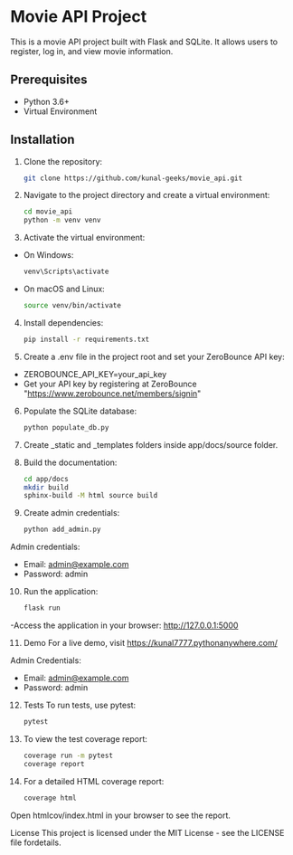 # Movie API Project

This is a movie API project built with Flask and SQLite. It allows users to register, log in, and view movie information.

## Prerequisites

- Python 3.6+
- Virtual Environment

## Installation

1. Clone the repository:
   ```sh
   git clone https://github.com/kunal-geeks/movie_api.git

2. Navigate to the project directory and create a virtual environment:
    ```sh
    cd movie_api
    python -m venv venv
    
3. Activate the virtual environment:
- On Windows:
    ```sh
    venv\Scripts\activate
- On macOS and Linux:
    ```sh
    source venv/bin/activate

4. Install dependencies:
    ```sh
    pip install -r requirements.txt

5. Create a .env file in the project root and set your ZeroBounce API key:


- ZEROBOUNCE_API_KEY=your_api_key
- Get your API key by registering at ZeroBounce "https://www.zerobounce.net/members/signin"

6. Populate the SQLite database:
    ```sh
    python populate_db.py

7. Create _static and _templates folders inside app/docs/source folder.
    
8. Build the documentation:
    ```sh
    cd app/docs
    mkdir build
    sphinx-build -M html source build

9. Create admin credentials:
    ```sh
    python add_admin.py

Admin credentials:
- Email: admin@example.com
- Password: admin

10. Run the application:
    ```sh
    flask run

-Access the application in your browser: http://127.0.0.1:5000

11. Demo
For a live demo, visit https://kunal7777.pythonanywhere.com/

Admin Credentials:

- Email: admin@example.com
- Password: admin

12. Tests
To run tests, use pytest:
    ```sh
    pytest

13. To view the test coverage report:
    ```sh
    coverage run -m pytest
    coverage report

14. For a detailed HTML coverage report:
    ```sh
    coverage html

Open htmlcov/index.html in your browser to see the report.

License
This project is licensed under the MIT License - see the LICENSE file fordetails.






